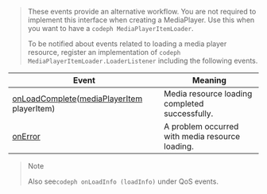 ---
---

>These events provide an alternative workflow. You are not required to implement this interface when creating a MediaPlayer. Use this when you want to have a `codeph MediaPlayerItemLoader`.
>
>
>To be notified about events related to loading a media player resource, register an implementation of `codeph MediaPlayerItemLoader.LoaderListener` including the following events.
>
>
<table frame="all" colsep="1" rowsep="1"> 
 <tgroup cols="2" colsep="1" rowsep="1" class="FormatA"> 
  <colspec colnum="1" colname="1" colwidth="41*" /> 
  <colspec colnum="2" colname="2" colwidth="59*" /> 
  <thead> 
   <tr rowsep="1"> 
    <th colname="1" class="entry">Event </th> 
    <th colname="2" class="entry">Meaning </th> 
   </tr> 
  </thead> 
  <tbody> 
   <tr rowsep="1"> 
    <td colname="1"><span class="codeph"><a href="http://help.adobe.com/en_US/primetime/api/psdk/javadoc_1.4/com/adobe/mediacore/MediaPlayerItemLoader.LoaderListener.html#onLoadComplete(com.adobe.mediacore.MediaPlayerItem)" format="html" scope="external">onLoadComplete</a>(<a href="http://help.adobe.com/en_US/primetime/api/psdk/javadoc_1.4/com/adobe/mediacore/MediaPlayerItem.html" format="html" scope="external">mediaPlayerItem</a> playerItem)</span> </td> 
    <td colname="2">Media resource loading completed successfully. </td> 
   </tr> 
   <tr rowsep="1"> 
    <td colname="1"><span class="codeph"><a href="http://help.adobe.com/en_US/primetime/api/psdk/javadoc_1.4/com/adobe/mediacore/MediaPlayerItemLoader.LoaderListener.html#onError(com.adobe.ave.MediaErrorCode,%20java.lang.String)" format="html" scope="external">onError</a> </span></td> 
    <td colname="2">A problem occurred with media resource loading. </td> 
   </tr> 
  </tbody> 
 </tgroup> 
</table>

>
>>[!NOTE]
>>
>>Also see`codeph onLoadInfo (loadInfo)` under QoS events.
>
